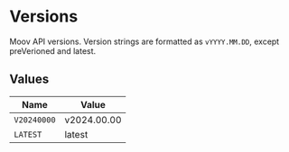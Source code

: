 # Versions

Moov API versions. Version strings are formatted as `vYYYY.MM.DD`, except preVerioned and latest.


## Values

| Name        | Value       |
| ----------- | ----------- |
| `V20240000` | v2024.00.00 |
| `LATEST`    | latest      |
